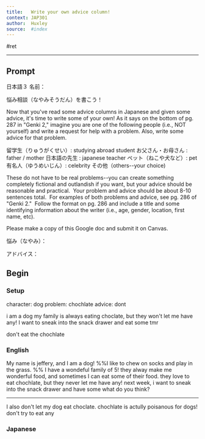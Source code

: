 ```yaml
---
title:   Write your own advice column!
context: JAP301
author:  Huxley
source:  #index
---
```


#ret 

---

## Prompt

日本語３ 名前：

悩み相談（なやみそうだん）を書こう！

Now that you've read some advice columns in Japanese and given some advice, it's time to write some of your own! As it says on the bottom of pg. 287 in "Genki 2," imagine you are one of the following people (i.e., NOT yourself) and write a request for help with a problem. Also, write some advice for that problem.

留学生（りゅうがくせい）: studying abroad student
お父さん・お母さん : father / mother
日本語の先生 : japanese teacher
ペット（ねこや犬など）: pet
有名人（ゆうめいじん）: celebrity
その他（others--your choice) 

These do not have to be real problems--you can create something completely fictional and outlandish if you want, but your advice should be reasonable and practical.  Your problem and advice should be about 8-10 sentences total.  For examples of both problems and advice, see pg. 286 of "Genki 2."  Follow the format on pg. 286 and include a title and some identifying information about the writer (i.e., age, gender, location, first name, etc).

Please make a copy of this Google doc and submit it on Canvas.
  

悩み（なやみ）：

アドバイス：

## Begin

### Setup

character:  dog
problem: chochlate
advice: dont


i am a dog
my family is always eating choclate, but they won't let me have any! I want to sneak into the snack drawer and eat some tmr

don't eat the chochlate

### English 

My name is jeffery, and I am a dog!
%%I like to chew on socks and play in the grass. %%
I have a wondeful family of 5!
they alway make me wonderful food, and sometimes I can eat some of their food.
they love to eat chochlate, but they never let me have any!
next week, i want to sneak into the snack drawer and have some
what do you think?

___

I also don't let my dog eat choclate. 
chochlate is actully poisanous for dogs!
don't try to eat any

### Japanese























